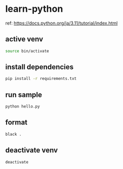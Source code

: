 # learn-python

ref: <https://docs.python.org/ja/3.11/tutorial/index.html>

## active venv

```bash
source bin/activate
```

## install dependencies

```bash
pip install -r requirements.txt
```

## run sample

```bash
python hello.py
```

## format

```bash
black .
```

## deactivate venv

```bash
deactivate
```
